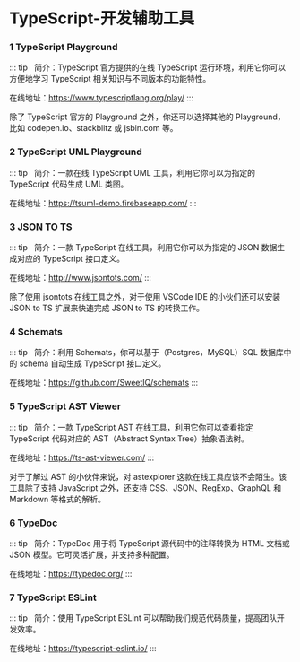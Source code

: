 # TypeScript-开发辅助工具

### 1 TypeScript Playground
::: tip &nbsp;
简介：TypeScript 官方提供的在线 TypeScript 运行环境，利用它你可以方便地学习 TypeScript 相关知识与不同版本的功能特性。

在线地址：https://www.typescriptlang.org/play/
:::


除了 TypeScript 官方的 Playground 之外，你还可以选择其他的 Playground，比如 codepen.io、stackblitz 或 jsbin.com 等。

### 2 TypeScript UML Playground
::: tip &nbsp;
简介：一款在线 TypeScript UML 工具，利用它你可以为指定的 TypeScript 代码生成 UML 类图。

在线地址：https://tsuml-demo.firebaseapp.com/
:::

### 3 JSON TO TS
::: tip &nbsp;
简介：一款 TypeScript 在线工具，利用它你可以为指定的 JSON 数据生成对应的 TypeScript 接口定义。

在线地址：http://www.jsontots.com/
:::


除了使用 jsontots 在线工具之外，对于使用 VSCode IDE 的小伙们还可以安装 JSON to TS 扩展来快速完成 JSON to TS 的转换工作。

### 4 Schemats
::: tip &nbsp;
简介：利用 Schemats，你可以基于（Postgres，MySQL）SQL 数据库中的 schema 自动生成 TypeScript 接口定义。

在线地址：https://github.com/SweetIQ/schemats
:::



### 5 TypeScript AST Viewer
::: tip &nbsp;
简介：一款 TypeScript AST 在线工具，利用它你可以查看指定 TypeScript 代码对应的 AST（Abstract Syntax Tree）抽象语法树。

在线地址：https://ts-ast-viewer.com/
:::



对于了解过 AST 的小伙伴来说，对 astexplorer 这款在线工具应该不会陌生。该工具除了支持 JavaScript 之外，还支持 CSS、JSON、RegExp、GraphQL 和 Markdown 等格式的解析。

### 6 TypeDoc
::: tip &nbsp;
简介：TypeDoc 用于将 TypeScript 源代码中的注释转换为 HTML 文档或 JSON 模型。它可灵活扩展，并支持多种配置。

在线地址：https://typedoc.org/
:::



### 7 TypeScript ESLint
::: tip &nbsp;
简介：使用 TypeScript ESLint 可以帮助我们规范代码质量，提高团队开发效率。

在线地址：https://typescript-eslint.io/
:::